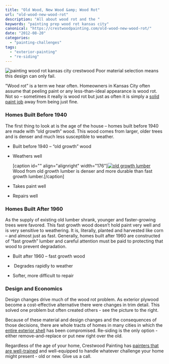 ```yaml
---
title: "Old Wood, New Wood &amp; Wood Rot"
url: "old-wood-new-wood-rot"
description: "All about wood rot and the "
keywords: "painting prep wood rot kansas city"
canonical: "https://crestwoodpainting.com/old-wood-new-wood-rot/"
date: "2012-08-20"
categories:
  - "painting-challenges"
tags:
  - "exterior-painting"
  - "re-siding"
---
```


<!-- \[caption id="attachment\_964" align="alignright" width="259"\] -->
![painting wood rot kansas city crestwood](/images/WoodRot.jpg "Wood Rot") Poor material selection means this design can only fail.
<!-- \[/caption\] -->

"Wood rot” is a term we hear often. Homeowners in Kansas City often assume that peeling paint or any less-than-ideal appearance is wood rot. Not so – sometimes it really is wood rot but just as often it is simply a [solid paint job](/reviews/) away from being just fine.

### Homes Built Before 1940

The first thing to look at is the age of the house – homes built before 1940 are made with “old growth” wood. This wood comes from larger, older trees and is denser and much less susceptible to weather.

- Built before 1940 – “old growth” wood
- Weathers well

    \[caption id="" align="alignright" width="176"\][![old growth lumber](/images/WoodOldGrowth.jpg "Old Growth Lumber - Common In Homes Build Before 1940")](/2012/08/WoodOldGrowth.jpg) Wood from old growth lumber is denser and more durable than fast growth lumber.\[/caption\]
- Takes paint well
- Repairs well

### Homes Built After 1960

As the supply of existing old lumber shrank, younger and faster-growing trees were favored. This fast growth wood doesn’t hold paint very well and is very sensitive to weathering. It is, literally, planted and harvested like corn – and almost just as fast. Generally, homes built after 1960 are constructed of “fast growth” lumber and careful attention must be paid to protecting that wood to prevent degradation.

- Built after 1960 – fast growth wood
-  Degrades rapidly to weather

- Softer, more difficult to repair

### Design and Economics

Design changes drive much of the wood rot problem. As exterior plywood become a cost-effective alternative there were changes in trim detail. This solved one problem but often created others - see the picture to the right.

Because of these material and design changes and the consequences of those decisions, there are whole tracts of homes in many cities in which the [entire exterior shell](/exterior-painting-kansas-city/) has been compromised. Re-siding is the only option - either remove-and-replace or put new right over the old.

Regardless of the age of your home, Crestwood Painting has [painters that are well-trained](/crestwood-people/) and well-equipped to handle whatever challenge your home might present - old or new. Give us a call.

